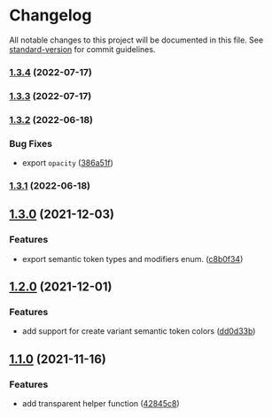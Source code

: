 # Changelog

All notable changes to this project will be documented in this file. See [standard-version](https://github.com/conventional-changelog/standard-version) for commit guidelines.

### [1.3.4](https://github.com/t7yang/vscode-typed-theme-generator/compare/1.3.3...1.3.4) (2022-07-17)

### [1.3.3](https://github.com/t7yang/vscode-typed-theme-generator/compare/1.3.2...1.3.3) (2022-07-17)

### [1.3.2](https://github.com/t7yang/vscode-typed-theme-generator/compare/1.3.1...1.3.2) (2022-06-18)


### Bug Fixes

* export `opacity` ([386a51f](https://github.com/t7yang/vscode-typed-theme-generator/commit/386a51f870df4303c47152611b61083acc4fd407))

### [1.3.1](https://github.com/t7yang/vscode-typed-theme-generator/compare/1.3.0...1.3.1) (2022-06-18)

## [1.3.0](https://github.com/t7yang/vscode-typed-theme-generator/compare/1.2.0...1.3.0) (2021-12-03)


### Features

* export semantic token types and modifiers enum. ([c8b0f34](https://github.com/t7yang/vscode-typed-theme-generator/commit/c8b0f34c3c5758a9173c1c7ccd8e18a22d33afb3))

## [1.2.0](https://github.com/t7yang/vscode-typed-theme-generator/compare/1.1.0...1.2.0) (2021-12-01)


### Features

* add support for create variant semantic token colors ([dd0d33b](https://github.com/t7yang/vscode-typed-theme-generator/commit/dd0d33b08cc1d7f3c4de137f7d769d12d3896489))

## [1.1.0](https://github.com/t7yang/vscode-typed-theme-generator/compare/1.0.0...1.1.0) (2021-11-16)


### Features

* add transparent helper function ([42845c8](https://github.com/t7yang/vscode-typed-theme-generator/commit/42845c8a32ccce2747149f2fd28e905f2331c258))
